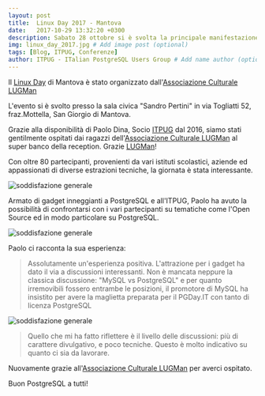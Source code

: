 ```yaml
---
layout: post
title:  Linux Day 2017 - Mantova
date:   2017-10-29 13:32:20 +0300
description: Sabato 28 ottobre si è svolta la principale manifestazione italiana dedicata a Linux # Add post description (optional)
img: linux_day_2017.jpg # Add image post (optional)
tags: [Blog, ITPUG, Conferenze]
author: ITPUG - ITalian PostgreSQL Users Group # Add name author (optional)
---
```

Il [Linux Day](http://www.linuxday.it/) di Mantova è stato organizzato dall'[Associazione Culturale LUGMan](http://lugman.org/index.php/Pagina_principale)

L'evento si è svolto presso la sala civica "Sandro Pertini" in via Togliatti 52, fraz.Mottella, San Giorgio di Mantova.

Grazie alla disponibilità di Paolo Dina, Socio [ITPUG](http://www.itpug.org/index.it.html) dal 2016, siamo stati gentilmente ospitati dai ragazzi dell'[Associazione Culturale LUGMan](http://lugman.org/index.php/Pagina_principale) al super banco della reception. Grazie [LUGMan](http://lugman.org/index.php/Pagina_principale)!

Con oltre 80 partecipanti, provenienti da vari istituti scolastici, aziende ed appassionati di diverse estrazioni tecniche, la giornata è stata interessante.

![soddisfazione generale]({{site.baseurl}}/assets/img/linux_day_2017_2.jpg)

Armato di gadget inneggianti a PostgreSQL e all'ITPUG, Paolo ha avuto la possibilità di confrontarsi con i vari partecipanti su tematiche come l'Open Source ed in modo particolare su PostgreSQL.

![soddisfazione generale]({{site.baseurl}}/assets/img/Paolo_Dina_linux_day.jpg)

Paolo ci racconta la sua esperienza:

> Assolutamente un'esperienza positiva. L'attrazione per i gadget ha dato il via a discussioni interessanti.
Non è mancata neppure la classica discussione: "MySQL vs PostgreSQL" e per quanto irremovibili fossero entrambe le posizioni, il promotore di MySQL ha insistito per avere la maglietta preparata per il PGDay.IT con tanto di licenza PostgreSQL

![soddisfazione generale]({{site.baseurl}}/assets/img/tshirt.jpg)

> Quello che mi ha fatto riflettere è il livello delle discussioni: più di carattere divulgativo, e poco tecniche. Questo è molto indicativo su quanto ci sia da lavorare.

Nuovamente grazie all'[Associazione Culturale LUGMan](http://lugman.org/index.php/Pagina_principale) per averci ospitato.

Buon PostgreSQL a tutti!
